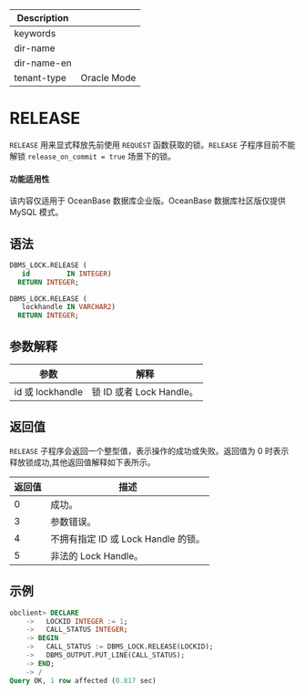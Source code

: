 | Description   |                 |
|---------------|-----------------|
| keywords      |                 |
| dir-name      |                 |
| dir-name-en   |                 |
| tenant-type   | Oracle Mode     |

# RELEASE

`RELEASE` 用来显式释放先前使用 `REQUEST` 函数获取的锁。`RELEASE` 子程序目前不能解锁 `release_on_commit = true` 场景下的锁。

<main id="notice" >
    <h4>功能适用性</h4>
    <p>该内容仅适用于 OceanBase 数据库企业版。OceanBase 数据库社区版仅提供 MySQL 模式。</p>
  </main>

## 语法

```sql
DBMS_LOCK.RELEASE (
   id         IN INTEGER)
  RETURN INTEGER;

DBMS_LOCK.RELEASE (
   lockhandle IN VARCHAR2)
  RETURN INTEGER;
```

## 参数解释

| **参数**  |                              **解释**                              |
|---------|------------------------------------------------------------------|
| id 或 lockhandle |锁 ID 或者 Lock Handle。|

## 返回值

`RELEASE` 子程序会返回一个整型值，表示操作的成功或失败。返回值为 0 时表示释放锁成功,其他返回值解释如下表所示。

| 返回值 | 描述 |
| --- | --- |
| 0 | 成功。 |
| 3 | 参数错误。 |
| 4 | 不拥有指定 ID 或 Lock Handle 的锁。|
| 5 | 非法的 Lock Handle。|

## 示例

```sql
obclient> DECLARE
    ->   LOCKID INTEGER := 1;
    ->   CALL_STATUS INTEGER;
    -> BEGIN
    ->   CALL_STATUS := DBMS_LOCK.RELEASE(LOCKID);
    ->   DBMS_OUTPUT.PUT_LINE(CALL_STATUS);
    -> END;
    -> /
Query OK, 1 row affected (0.817 sec)
```
